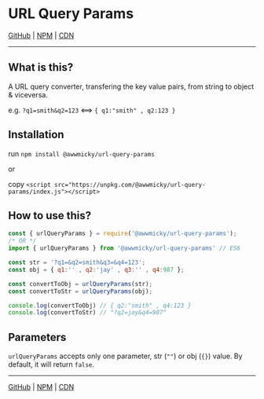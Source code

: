 # URL Query Params

[GitHub](https://github.com/awwmicky/npm-url-query-params)
| 
[NPM](https://www.npmjs.com/package/@awwmicky/url-query-params)
|
[CDN](https://unpkg.com/@awwmicky/url-query-params/index.js)

---

## What is this?

A URL query converter, transfering the key value pairs, from string to object & viceversa.

e.g. `?q1=smith&q2=123` <==> `{ q1:"smith" , q2:123 }`

## Installation

run `npm install @awwmicky/url-query-params`

or

copy `<script src="https://unpkg.com/@awwmicky/url-query-params/index.js"></script>`

## How to use this?

```js
const { urlQueryParams } = require('@awwmicky/url-query-params');
/* OR */
import { urlQueryParams } from '@awwmicky/url-query-params' // ES6

const str = '?q1=&q2=smith&q3=&q4=123';
const obj = { q1:'' , q2:'jay' , q3:'' , q4:987 };

const convertToObj = urlQueryParams(str);
const convertToStr = urlQueryParams(obj);

console.log(convertToObj) // { q2:"smith" , q4:123 }
console.log(convertToStr) // "?q2=jay&q4=987"
```

## Parameters

`urlQueryParams` accepts only one parameter, str (`""`) or obj (`{}`) value. By default, it will return `false`.

---

[GitHub](https://github.com/awwmicky/npm-url-query-params)
| 
[NPM](https://www.npmjs.com/package/@awwmicky/url-query-params)
|
[CDN](https://unpkg.com/@awwmicky/url-query-params/index.js)